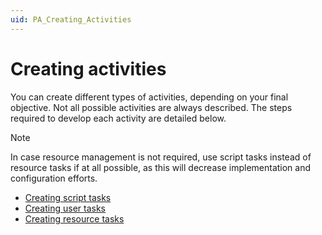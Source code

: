 ```yaml
---
uid: PA_Creating_Activities
---
```


# Creating activities

You can create different types of activities, depending on your final objective. Not all possible activities are always described. The steps required to develop each activity are detailed below.

> [!NOTE]
> In case resource management is not required, use script tasks instead of resource tasks if at all possible, as this will decrease implementation and configuration efforts.

- [Creating script tasks](xref:PA_Creating_script_tasks)
- [Creating user tasks](xref:PA_Creating_user_tasks)
- [Creating resource tasks](xref:PA_Creating_resource_tasks)
